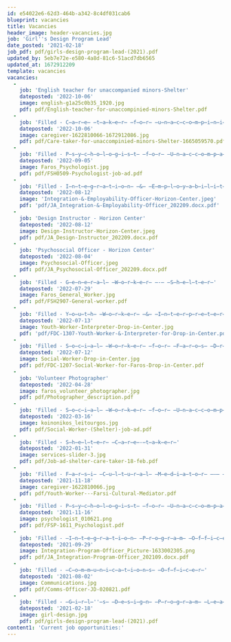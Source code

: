 ```yaml
---
id: e54022e6-62d3-464b-a342-8c4df031cab6
blueprint: vacancies
title: Vacancies
header_image: header-vacancies.jpg
job: 'Girl''s Design Program Lead'
date_posted: '2021-02-18'
job_pdf: pdf/girls-design-program-lead-(2021).pdf
updated_by: 5eb7e72e-e580-4a8d-81c6-51acd7db6565
updated_at: 1672912209
template: vacancies
vacancies:
  -
    job: 'English teacher for unaccompanied minors-Shelter'
    dateposted: '2022-10-06'
    image: english-g1a25c0b35_1920.jpg
    pdf: pdf/English-teacher-for-unaccompinied-minors-Shelter.pdf
  -
    job: 'Filled - C̶a̶r̶e̶ ̶t̶a̶k̶e̶r̶ ̶f̶o̶r̶ ̶u̶n̶a̶c̶c̶o̶m̶p̶i̶n̶i̶e̶d̶ ̶m̶i̶n̶o̶r̶s̶-̶S̶h̶e̶l̶t̶e̶r̶'
    dateposted: '2022-10-06'
    image: caregiver-1622810066-1672912086.jpg
    pdf: pdf/Care-taker-for-unaccompinied-minors-Shelter-1665059570.pdf
  -
    job: 'Filled - P̶s̶y̶c̶h̶o̶l̶o̶g̶i̶s̶t̶ ̶f̶o̶r̶ ̶U̶n̶a̶c̶c̶o̶m̶p̶a̶n̶i̶e̶d̶ ̶M̶i̶n̶o̶r̶s̶ ̶-̶ ̶S̶h̶e̶l̶t̶e̶r̶'
    dateposted: '2022-09-05'
    image: Faros_Psychologist.jpg
    pdf: pdf/FSH0509-Psychologist-job-ad.pdf
  -
    job: 'Filled - I̶n̶t̶e̶g̶r̶a̶t̶i̶o̶n̶ ̶&̶ ̶E̶m̶p̶l̶o̶y̶a̶b̶i̶l̶i̶t̶y̶ ̶O̶f̶f̶i̶c̶e̶r̶ ̶-̶ ̶H̶o̶r̶i̶z̶o̶n̶ ̶C̶e̶n̶t̶e̶r̶'
    dateposted: '2022-08-12'
    image: 'Integration-&-Employability-Officer-Horizon-Center.jpeg'
    pdf: 'pdf/JA_Integration-&-Employability-Officer_202209.docx.pdf'
  -
    job: 'Design Instructor - Horizon Center'
    dateposted: '2022-08-12'
    image: Design-Instructor-Horizon-Center.jpeg
    pdf: pdf/JA_Design-Instructor_202209.docx.pdf
  -
    job: 'Psychosocial Officer - Horizon Center'
    dateposted: '2022-08-04'
    image: Psychosocial-Officer.jpeg
    pdf: pdf/JA_Psychosocial-Officer_202209.docx.pdf
  -
    job: 'Filled - G̶e̶n̶e̶r̶a̶l̶ ̶W̶o̶r̶k̶e̶r̶ ̶-̶ ̶S̶h̶e̶l̶t̶e̶r̶'
    dateposted: '2022-07-29'
    image: Faros_General_Worker.jpg
    pdf: pdf/FSH2907-General-worker.pdf
  -
    job: 'Filled - Y̶o̶u̶t̶h̶ ̶W̶o̶r̶k̶e̶r̶ ̶&̶ ̶I̶n̶t̶e̶r̶p̶r̶e̶t̶e̶r̶ ̶f̶o̶r̶ ̶D̶r̶o̶p̶-̶i̶n̶ ̶C̶e̶n̶t̶e̶r̶'
    dateposted: '2022-07-13'
    image: Youth-Worker-Interpreter-Drop-in-Center.jpg
    pdf: 'pdf/FDC-1307-Youth-Worker-&-Interpreter-for-Drop-in-Center.pdf'
  -
    job: 'Filled - S̶o̶c̶i̶a̶l̶ ̶W̶o̶r̶k̶e̶r̶ ̶f̶o̶r̶ ̶F̶a̶r̶o̶s̶ ̶D̶r̶o̶p̶-̶i̶n̶ ̶C̶e̶n̶t̶e̶r̶'
    dateposted: '2022-07-12'
    image: Social-Worker-Drop-in-Center.jpg
    pdf: pdf/FDC-1207-Social-Worker-for-Faros-Drop-in-Center.pdf
  -
    job: 'Volunteer Photographer'
    dateposted: '2022-04-28'
    image: faros_volunteer_photographer.jpg
    pdf: pdf/Photographer_description.pdf
  -
    job: 'Filled - S̶o̶c̶i̶a̶l̶ ̶W̶o̶r̶k̶e̶r̶ ̶f̶o̶r̶ ̶U̶n̶a̶c̶c̶o̶m̶p̶a̶n̶i̶e̶d̶ ̶M̶i̶n̶o̶r̶s̶ ̶[̶S̶h̶e̶l̶t̶e̶r̶]̶'
    dateposted: '2022-03-16'
    image: koinonikos_leitourgos.jpg
    pdf: pdf/Social-Worker-(Shelter)-job-ad.pdf
  -
    job: 'Filled - S̶h̶e̶l̶t̶e̶r̶ ̶C̶a̶r̶e̶-̶t̶a̶k̶e̶r̶'
    dateposted: '2022-01-31'
    image: services-slider-3.jpg
    pdf: pdf/Job-ad-shelter-care-taker-18-feb.pdf
  -
    job: 'Filled - F̶a̶r̶s̶i̶ ̶C̶u̶l̶t̶u̶r̶a̶l̶ ̶M̶e̶d̶i̶a̶t̶o̶r̶ ̶–̶ ̶Y̶o̶u̶t̶h̶ ̶W̶o̶r̶k̶e̶r̶'
    dateposted: '2021-11-18'
    image: caregiver-1622810066.jpg
    pdf: pdf/Youth-Worker---Farsi-Cultural-Mediator.pdf
  -
    job: 'Filled - P̶s̶y̶c̶h̶o̶l̶o̶g̶i̶s̶t̶ ̶f̶o̶r̶ ̶U̶n̶a̶c̶c̶o̶m̶p̶a̶n̶i̶e̶d̶ ̶M̶i̶n̶o̶r̶s̶'
    dateposted: '2021-11-16'
    image: psychologist_010621.png
    pdf: pdf/FSP-1611_Psychologist.pdf
  -
    job: 'Filled - ̶I̶n̶t̶e̶g̶r̶a̶t̶i̶o̶n̶ ̶P̶r̶o̶g̶r̶a̶m̶ ̶O̶f̶f̶i̶c̶e̶r̶'
    dateposted: '2021-09-29'
    image: Integration-Program-Officer_Picture-1633002305.png
    pdf: pdf/JA_Integration-Program-Officer_202109.docx.pdf
  -
    job: 'Filled - ̶C̶o̶m̶m̶u̶n̶i̶c̶a̶t̶i̶o̶n̶s̶ ̶O̶f̶f̶i̶c̶e̶r̶'
    dateposted: '2021-08-02'
    image: Communications.jpg
    pdf: pdf/Comms-Officer-JD-020821.pdf
  -
    job: 'Filled - ̶G̶i̶r̶l̶''̶s̶ ̶D̶e̶s̶i̶g̶n̶ ̶P̶r̶o̶g̶r̶a̶m̶ ̶L̶e̶a̶d̶'
    dateposted: '2021-02-18'
    image: girl-design.jpg
    pdf: pdf/girls-design-program-lead-(2021).pdf
content1: 'Current job opportunities:'
---
```

